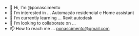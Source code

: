 - 👋 Hi, I’m @ponascimento
- 👀 I’m interested in ... Automação residencial e Home assistant
- 🌱 I’m currently learning ... Revit autodesk
- 💞️ I’m looking to collaborate on ...
- 📫 How to reach me ... ponascimento@gmail.com

<!---
ponascimento/ponascimento is a ✨ special ✨ repository because its `README.md` (this file) appears on your GitHub profile.
You can click the Preview link to take a look at your changes.
--->
